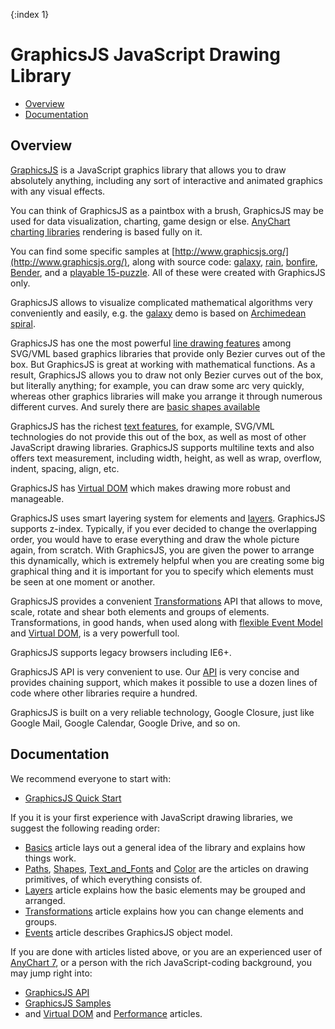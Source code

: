 {:index 1}
# GraphicsJS JavaScript Drawing Library

* [Overview](#overview)
* [Documentation](#documentation)

## Overview

[GraphicsJS](http://www.graphicsjs.org/) is a JavaScript graphics library that allows you to draw absolutely anything, including any sort of interactive and animated graphics with any visual effects.

You can think of GraphicsJS as a paintbox with a brush, GraphicsJS may be used for data visualization, charting, game design or else. [AnyChart charting libraries](http://www.anychart.com/) rendering is based fully on it.

You can find some specific samples at [http://www.graphicsjs.org/](http://www.graphicsjs.org/), along with source code: [galaxy](http://playground.anychart.com/gallery/latest/Graphics/Galaxy-plain), [rain](http://playground.anychart.com/gallery/latest/Graphics/Rain-plain), [bonfire](http://playground.anychart.com/gallery/latest/Graphics/Bonfire-plain), [Bender](http://playground.anychart.com/gallery/7.11.1/Graphics/Bender-plain), and a [playable 15-puzzle](http://playground.anychart.com/gallery/7.11.1/Graphics/Puzzle_15-plain). All of these were created with GraphicsJS only.

GraphicsJS allows to visualize complicated mathematical algorithms very conveniently and easily, e.g. the [galaxy](http://playground.anychart.com/gallery/latest/Graphics/Galaxy-plain) demo is based on [Archimedean spiral](https://en.wikipedia.org/wiki/Archimedean_spiral).

GraphicsJS has one the most powerful [line drawing features](Paths) among SVG/VML based graphics libraries that provide only Bezier curves out of the box. But GraphicsJS is great at working with mathematical functions. As a result, GraphicsJS allows you to draw not only Bezier curves out of the box, but literally anything; for example, you can draw some arc very quickly, whereas other graphics libraries will make you arrange it through numerous different curves. And surely there are [basic shapes available](Shapes)

GraphicsJS has the richest [text features](Text_and_Fonts), for example, SVG/VML technologies do not provide this out of the box, as well as most of other JavaScript drawing libraries. GraphicsJS supports multiline texts and also offers text measurement, including width, height, as well as wrap, overflow, indent, spacing, align, etc.

GraphicsJS has [Virtual DOM](Virtual_DOM) which makes drawing more robust and manageable.

GraphicsJS uses smart layering system for elements and [layers](Layers). GraphicsJS supports z-index. Typically, if you ever decided to change the overlapping order, you would have to erase everything and draw the whole picture again, from scratch. With GraphicsJS, you are given the power to arrange this dynamically, which is extremely helpful when you are creating some big graphical thing and it is important for you to specify which elements must be seen at one moment or another.

GraphicsJS provides a convenient [Transformations](Transformations) API that allows to move, scale, rotate and shear both elements and groups of elements. Transformations, in good hands, when used along with [flexible Event Model](Events) and [Virtual DOM](Virtual_DOM), is a very powerfull tool.

GraphicsJS supports legacy browsers including IE6+. 

GraphicsJS API is very convenient to use. Our [API](https://api.anychart.com/latest/anychart.graphics) is very concise and provides chaining support, which makes it possible to use a dozen lines of code where other libraries require a hundred.

GraphicsJS is built on a very reliable technology, Google Closure, just like Google Mail, Google Calendar, Google Drive, and so on.

## Documentation

We recommend everyone to start with:

* [GraphicsJS Quick Start](Quick_Start)

If you it is your first experience with JavaScript drawing libraries, we suggest the following reading order:

* [Basics](Basics) article lays out a general idea of the library and explains how things work.
* [Paths](Paths), [Shapes](Shapes), [Text_and_Fonts](Text_and_Fonts) and [Color](/Color) are the articles on drawing primitives, of which everything consists of.
* [Layers](Layers) article explains how the basic elements may be grouped and arranged.
* [Transformations](Transformations) article explains how you can change elements and groups.
* [Events](Events) article describes GraphicsJS object model.

If you are done with articles listed above, or you are an experienced user of [AnyChart 7](http://www.anychart.com/), or  a person with the rich JavaScript-coding background, you may jump right into:

* [GraphicsJS API](https://api.anychart.com/latest/anychart.graphics)
* [GraphicsJS Samples](http://www.graphicsjs.org/)
* and [Virtual DOM](Virtual_DOM) and [Performance](Performance) articles.
